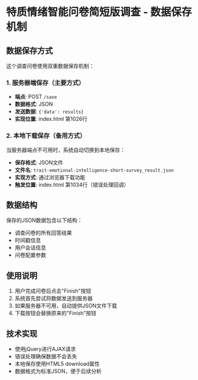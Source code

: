 # 特质情绪智能问卷简短版调查 - 数据保存机制

## 数据保存方式

这个调查问卷使用双重数据保存机制：

### 1. 服务器端保存（主要方式）
- **端点**: POST `/save`
- **数据格式**: JSON
- **发送数据**: `{'data': results}`
- **实现位置**: index.html 第1026行

### 2. 本地下载保存（备用方式）
当服务器端点不可用时，系统自动切换到本地保存：
- **保存格式**: JSON文件
- **文件名**: `trait-emotional-intelligence-short-survey_result.json`
- **实现方式**: 通过浏览器下载功能
- **触发位置**: index.html 第1034行（错误处理回调）

## 数据结构

保存的JSON数据包含以下结构：
- 调查问卷的所有回答结果
- 时间戳信息
- 用户会话信息
- 问卷配置参数

## 使用说明

1. 用户完成问卷后点击"Finish"按钮
2. 系统首先尝试将数据发送到服务器
3. 如果服务器不可用，自动提供JSON文件下载
4. 下载按钮会替换原来的"Finish"按钮

## 技术实现

- 使用jQuery进行AJAX请求
- 错误处理确保数据不会丢失
- 本地保存使用HTML5 download属性
- 数据格式为标准JSON，便于后续分析